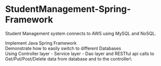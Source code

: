 # StudentManagement-Spring-Framework

Student Management system connects to AWS using MySQL and NoSQL. 

Implement Java Spring Framework\
Demonstrate how to easily switch to different Databases\
Using Controller layer - Service layer - Dao layer and RESTful api calls to Get/Put/Post/Delete data from database and to the controller\

